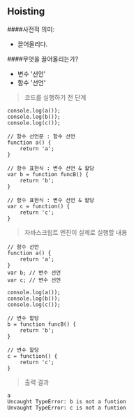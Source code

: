 Hoisting
-
####사전적 의미:
- 끌어올리다.

####무엇을 끌어올리는가?
- 변수 '선언'
- 함수 '선언'


> 코드를 실행하기 전 단계

```
console.log(a());
console.log(b());
console.log(c());

// 함수 선언문 : 함수 선언
function a() {
    return 'a';
}

// 함수 표현식 : 변수 선언 & 할당
var b = function funcB() {
    return 'b';
}

// 함수 표현식 : 변수 선언 & 할당
var c = function() {
    return 'c';
}
```

> 자바스크립트 엔진이 실제로 실행할 내용
```
// 함수 선언
function a() {
    return 'a';
}
var b; // 변수 선언
var c; // 변수 선언

console.log(a());
console.log(b());
console.log(c());

// 변수 할당
b = function funcB() {
    return 'b';
}

// 변수 할당
c = function() {
    return 'c';
}
```

> 출력 결과
```
a
Uncaught TypeError: b is not a funtion
Unvaught TypeError: c is not a funtion
```